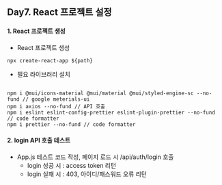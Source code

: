 ## Day7. React 프로젝트 설정

#### 1. React 프로젝트 생성

- React 프로젝트 생성

```
npx create-react-app ${path}
```

- 필요 라이브러리 설치

```

npm i @mui/icons-material @mui/material @mui/styled-engine-sc --no-fund // google meterials-ui
npm i axios --no-fund // API 호출
npm i eslint eslint-config-prettier eslint-plugin-prettier --no-fund // code formatter
npm i prettier --no-fund // code formatter

```

#### 2. login API 호출 테스트

- App.js 테스트 코드 작성, 페이지 로드 시 /api/auth/login 호출
  - login 성공 시 : access token 리턴
  - login 실패 시 : 403, 아이디/패스워드 오류 리턴

